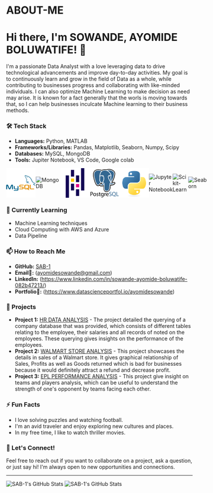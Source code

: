 # ABOUT-ME
# Hi there, I'm SOWANDE, AYOMIDE BOLUWATIFE! 👋


I'm a passionate Data Analyst with a love leveraging data to drive technological advancements and improve day-to-day activities. My goal is to continuously learn and grow in the field of Data as a whole, while contributing to businesses progress and collaborating with like-minded individuals.
I can also optimize Machine Learning to make decision as need may arise. It is known for a fact generally that the worls is moving towards that, so I 
can help businesses inculcate Machine learning to their business methods.

### 🛠️ Tech Stack

- **Languages:** Python, MATLAB
- **Frameworks/Libraries:** Pandas, Matplotlib, Seaborn, Numpy, Scipy
- **Databases:** MySQL, MongoDB
- **Tools:** Jupiter Notebook, VS Code, Google colab

<div style="display: flex; align-items: center;">
  <img src="https://raw.githubusercontent.com/devicons/devicon/master/icons/mysql/mysql-original-wordmark.svg" alt="MySQL" width="80">
  <img src="https://bigdata.qiwi.com/images/tild3739-3663-4635-b937-613166613231__-12.png" alt="MongoDB" width="80">
  <img src="https://raw.githubusercontent.com/devicons/devicon/2ae2a900d2f041da66e950e4d48052658d850630/icons/pandas/pandas-original.svg" alt="Pandas" width="80">
  <img src="https://raw.githubusercontent.com/devicons/devicon/master/icons/postgresql/postgresql-original-wordmark.svg" alt="PostgreSQL" width="80">
  <img src="https://raw.githubusercontent.com/devicons/devicon/master/icons/python/python-original.svg" alt="Python" width="80">
  <img src="https://i.ytimg.com/vi/05djBSOs1FA/hqdefault.jpg" alt="Jupyter Notebook" width="80">
  <img src="https://upload.wikimedia.org/wikipedia/commons/0/05/Scikit_learn_logo_small.svg" alt="Scikit-Learn" width="80">
  <img src="https://seaborn.pydata.org/_images/logo-mark-lightbg.svg" alt="Seaborn" width="80">
</div>


### 🌱 Currently Learning

- Machine Learning techniques
- Cloud Computing with AWS and Azure
- Data Pipeline

### 📫 How to Reach Me

- **GitHub:** [SAB-1](https://github.com/SAB-1)
- **Email📩:** (ayomidesowande@gmail.com)
- **LinkedIn:** (https://www.linkedin.com/in/sowande-ayomide-boluwatife-082b47213/)
- **Portfolio👜:** (https://www.datascienceportfol.io/ayomidesowande)

### 🔭 Projects

- **Project 1:** [HR DATA ANALYSIS](https://github.com/SAB-1/SQL-PROJECTS/blob/main/HR%20DATA%20ANALYSIS.sql) - The project detailed the querying of a company database that was provided, which consists of different tables relating to the employee, their salaries and all records of noted on the employees. These querying gives insights on the performance of the employees.
- **Project 2:** [WALMART STORE ANALYSIS]((https://github.com/SAB-1/PowerBI-Projects/blob/main/WALMART%20STORE%20ANALYSIS.pbix)) - This project showcases the details in sales of a Walmart store. It gives graphical relationship of Sales, Profits as well as Goods returned which is bad for businesses because it would definitely attract a refund and decrease profit.
- **Project 3:** [EPL PERFORMANCE ANALYSIS]((https://github.com/SAB-1/PowerBI-Projects/blob/main/English%20Premier%20League%20Performance%20Analysis.pbix)) - This project give insight on teams and players analysis, which can be useful to understand the strength of one's opponent by teams facing each other.
### ⚡ Fun Facts

- I love solving puzzles and watching football.
- I'm an avid traveler and enjoy exploring new cultures and places.
- In my free time, I like to watch thriller movies.

### 💬 Let's Connect!

Feel free to reach out if you want to collaborate on a project, ask a question, or just say hi! I'm always open to new opportunities and connections.

---

![SAB-1's GitHub Stats](https://github-readme-stats.vercel.app/api?username=SAB-1&show_icons=true&theme=radical)
![SAB-1's GitHub Stats](https://github-readme-streak-stats.herokuapp.com/?user=SAB-1&show_icons=true&theme=radical)
